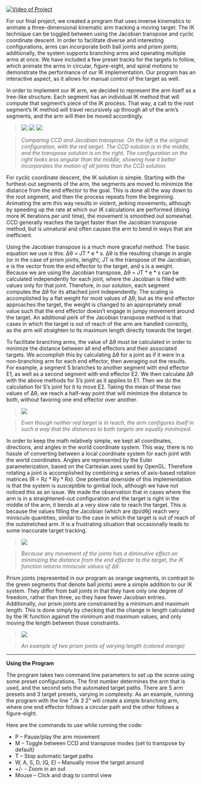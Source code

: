 [![Video of Project](https://fbcdn-sphotos-g-a.akamaihd.net/hphotos-ak-prn2/n1/1920134_10152614278373356_2084939469_n.jpg)](http://www.youtube.com/watch?v=rfVsfdw7alE)

For our final project, we created a program that uses inverse kinematics to animate a three-dimensional kinematic arm tracking a moving target. The IK technique can be toggled between using the Jacobian transpose and cyclic coordinate descent. In order to facilitate diverse and interesting configurations, arms can incorporate both ball joints and prism joints; additionally, the system supports branching arms and operating multiple arms at once. We have included a few preset tracks for the targets to follow, which animate the arms in circular, figure-eight, and spiral motions to demonstrate the performance of our IK implementation. Our program has an interactive aspect, as it allows for manual control of the target as well.


In order to implement our IK arm, we decided to represent the arm itself as a tree-like structure. Each segment has an individual IK method that will compute that segment’s piece of the IK process. That way, a call to the root segment’s IK method will travel recursively up through all of the arm’s segments, and the arm will then be moved accordingly.

> ![](https://scontent-b.xx.fbcdn.net/hphotos-ash3/t1/1891049_10152614277938356_1925092304_n.jpg)   ![](https://scontent-b.xx.fbcdn.net/hphotos-prn2/t1/1782055_10152614277948356_404400327_n.jpg)    ![](https://fbcdn-sphotos-d-a.akamaihd.net/hphotos-ak-ash3/t1/1780721_10152614277928356_1118461624_n.jpg)

> _Comparing CCD and Jacobian transpose. On the left is the original configuration, with the red target. The CCD solution is in the middle, and the transpose solution is on the right. The configuration on the right looks less angular than the middle, showing how it better incorporates the motion of all joints than the CCD solution._


For cyclic coordinate descent, the IK solution is simple. Starting with the furthest-out segments of the arm, the segments are moved to minimize the distance from the end effector to the goal. This is done all the way down to the root segment, and then the process repeats from the beginning. Animating the arm this way results in violent, jerking movements, although by speeding up the rate at which our IK calculations are performed (doing more IK iterations per unit time), the movement is smoothed out somewhat. CCD generally reaches the target faster than the Jacobian transpose method, but is unnatural and often causes the arm to bend in ways that are inefficient.


Using the Jacobian transpose is a much more graceful method. The basic equation we use is this: Δθ = JT * e * s. Δθ is the resulting change in angle (or in the case of prism joints, length), JT is the transpose of the Jacobian, e is the vector from the end effector to the target, and s is a weight. Because we are using the Jacobian transpose, Δθ = JT * e * s can be calculated independently for each joint, where the Jacobian is filled with values only for that joint. Therefore, in our solution, each segment computes the Δθ for its attached joint independently. The scaling is accomplished by a flat weight for most values of Δθ, but as the end effector approaches the target, the weight is changed to an appropriately small value such that the end effector doesn’t engage in jumpy movement around the target. An additional perk of the Jacobian transpose method is that cases in which the target is out of reach of the arm are handled correctly, as the arm will straighten to its maximum length directly towards the target.


To facilitate branching arms, the value of Δθ must be calculated in order to minimize the distance between all end effectors and their associated targets. We accomplish this by calculating Δθ for a joint as if it were in a non-branching arm for each end effector, then averaging out the results. For example, a segment S branches to another segment with end effector E1, as well as a second segment with end effector E2. We then calculate Δθ with the above methods for S’s joint as it applies to E1. Then we do the calculation for S’s joint for it to move E2. Taking the mean of these two values of Δθ, we reach a half-way point that will minimize the distance to both, without favoring one end effector over another.

 
> ![](https://scontent-b.xx.fbcdn.net/hphotos-prn1/t1/1966772_10152614277933356_1653263791_n.jpg)

> _Even though neither red target is in reach, the arm configures itself in such a way that the distances to both targets are equally minimized._


In order to keep the math relatively simple, we kept all coordinates, directions, and angles in the world coordinate system. This way, there is no hassle of converting between a local coordinate system for each joint with the world coordinates. Angles are represented by the Euler parameterization, based on the Cartesian axes used by OpenGL. Therefore rotating a joint is accomplished by combining a series of axis-based rotation matrices (R = Rz * Ry * Rx). One potential downside of this implementation is that the system is susceptible to gimbal lock, although we have not noticed this as an issue. We made the observation that in cases where the arm is in a straightened-out configuration and the target is right in the middle of the arm, it bends at a very slow rate to reach the target. This is because the values filling the Jacobian (which are dpi/dθj) reach very miniscule quantities, similar to the case in which the target is out of reach of the outstretched arm. It is a frustrating situation that occasionally leads to some inaccurate target tracking.

> ![](https://scontent-a.xx.fbcdn.net/hphotos-ash3/t1/1623671_10152614277963356_543283826_n.jpg)

> _Because any movement of the joints has a diminutive effect on minimizing the distance from the end effector to the target, the IK function returns miniscule values of Δθ._

Prism joints (represented in our program as orange segments, in contrast to the green segments that denote ball joints) were a simple addition to our IK system. They differ from ball joints in that they have only one degree of freedom, rather than three, so they have fewer Jacobian entries. Additionally, our prism joints are constrained by a minimum and maximum length. This is done simply by checking that the change in length calculated by the IK function against the minimum and maximum values, and only moving the length between those constraints.

> ![](https://fbcdn-sphotos-c-a.akamaihd.net/hphotos-ak-frc1/t1/1891061_10152614277958356_829948289_n.jpg) 

> _An example of two prism joints  of varying length (colored orange)_
***

**Using the Program**

The program takes two command line parameters to set up the scene using some preset configurations. The first number determines the arm that is used, and the second sets the automated target paths. There are 5 arm presets and 3 target presets, varying in complexity. As an example, running the program with the line “./ik 3 2” will create a simple branching arm, where one end effector follows a circular path and the other follows a figure-eight. 

Here are the commands to use while running the code:
* P – Pause/play the arm movement
* M – Toggle between CCD and transpose modes (set to transpose by default)
* T – Stop automatic target paths
* W, A, S, D, (Q, E) – Manually move the target around
* +/-  - Zoom in an out
* Mouse – Click and drag to control view

